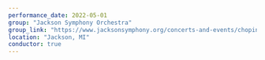 ```yaml
---
performance_date: 2022-05-01
group: "Jackson Symphony Orchestra"
group_link: "https://www.jacksonsymphony.org/concerts-and-events/chopin-price-norris/"
location: "Jackson, MI"
conductor: true
---
```

